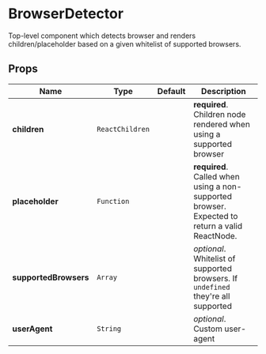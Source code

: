 # BrowserDetector

Top-level component which detects browser and renders children/placeholder based on a given whitelist of supported browsers.

## Props
|Name|Type|Default|Description|
|----|----|-------|-----------|
| **children** | <code>ReactChildren</code> |  | **required**. Children node rendered when using a supported browser |
| **placeholder** | <code>Function</code> |  | **required**. Called when using a non-supported browser. Expected to return a valid ReactNode. |
| **supportedBrowsers** | <code>Array<Browser></code> |  | *optional*. Whitelist of supported browsers. If `undefined` they're all supported |
| **userAgent** | <code>String</code> |  | *optional*. Custom user-agent |